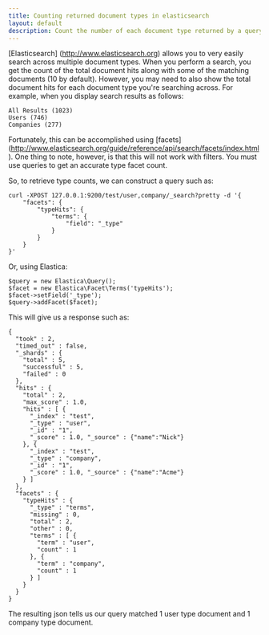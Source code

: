 ```yaml
---
title: Counting returned document types in elasticsearch
layout: default
description: Count the number of each document type returned by a query with facets in elasticsearch.
---
```


[Elasticsearch] (http://www.elasticsearch.org) allows you to very easily search
across multiple document types. When you perform a search, you get the count of
the total document hits along with some of the matching documents (10 by
default). However, you may need to also show the total document hits for each
document type you're searching across. For example, when you display search
results as follows:

    All Results (1023)
    Users (746)
    Companies (277)

Fortunately, this can be accomplished using [facets] (http://www.elasticsearch.org/guide/reference/api/search/facets/index.html).
One thing to note, however, is that this will not work with filters. You must
use queries to get an accurate type facet count.

So, to retrieve type counts, we can construct a query such as:

    curl -XPOST 127.0.0.1:9200/test/user,company/_search?pretty -d '{
        "facets": {
            "typeHits": {
                "terms": {
                    "field": "_type"
                }
            }
        }
    }'

Or, using Elastica:

    $query = new Elastica\Query();
    $facet = new Elastica\Facet\Terms('typeHits');
    $facet->setField('_type');
    $query->addFacet($facet);

This will give us a response such as:

    {
      "took" : 2,
      "timed_out" : false,
      "_shards" : {
        "total" : 5,
        "successful" : 5,
        "failed" : 0
      },
      "hits" : {
        "total" : 2,
        "max_score" : 1.0,
        "hits" : [ {
          "_index" : "test",
          "_type" : "user",
          "_id" : "1",
          "_score" : 1.0, "_source" : {"name":"Nick"}
        }, {
          "_index" : "test",
          "_type" : "company",
          "_id" : "1",
          "_score" : 1.0, "_source" : {"name":"Acme"}
        } ]
      },
      "facets" : {
        "typeHits" : {
          "_type" : "terms",
          "missing" : 0,
          "total" : 2,
          "other" : 0,
          "terms" : [ {
            "term" : "user",
            "count" : 1
          }, {
            "term" : "company",
            "count" : 1
          } ]
        }
      }
    }

The resulting json tells us our query matched 1 user type document and 1
company type document.
